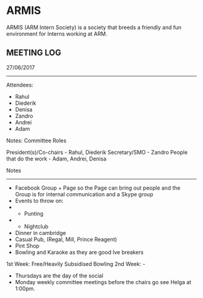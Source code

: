 # ARMIS
ARMIS (ARM Intern Society) is a society that breeds a friendly and fun environment for Interns working at ARM.

MEETING LOG
----------------------------------------


27/06/2017
     
----
Attendees:
  - Rahul
  - Diederik
  - Denisa
  - Zandro
  - Andrei
  - Adam
  
Notes:
Committee Roles

President(s)/Co-chairs - Rahul, Diederik
Secretary/SMO - Zandro
People that do the work - Adam, Andrei, Denisa


Notes
__________

* Facebook Group + Page so the Page can bring out people and the Group is for internal communication and a Skype group
* Events to throw on:
* - Punting
* - Nightclub
* Dinner in cambridge
* Casual Pub, (Regal, Mill, Prince Reagent)
* Pint Shop
* Bowling and Karaoke as they are good Ive breakers

1st Week: Free/Heavily Subsidised Bowling 
2nd Week: - 

* Thursdays are the day of the social 
* Monday weekly committee meetings before the chairs go see Helga at 1:00pm.
